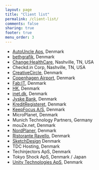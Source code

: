 ```yaml
---
layout: page
title: "Client list"
permalink: /client-list/
comments: false
sharing: true
footer: true
menu_order: 3
---
```


* [AutoUncle Aps](https://autouncle.dk), Denmark
* [bethgrafik](https://bethgrafik.dk), Denmark
* [Change:HealthCare](https://www.changehealthcare.com), Nashville, TN, USA
* Checkd.in Corp, Nashville, TN, USA
* [CreativeCircle](https://creativecircle.dk), Denmark
* [Copenhagen Airport](https://cph.dk), Denmark
* [Fab:IT](http://fab-it.dk), Denmark
* [HK](https://hk.dk), Denmark
* [inet.dk](https://inet.dk), Denmark
* [Jyske Bank](https://www.jyskebank.dk), Denmark
* [KreditRegisteret](https://www.kreditregisteret.dk), Denmark
* [KeepFocus A/S](http://keepfocus.dk), Denmark
* MicroPlanet, Denmark
* Munich Technology Partners, Germany
* mouZe.net, Denmark
* [NordPlaner](https://www.nordplaner.dk), Denmark
* [Ristorante Ravello](https://ristoranteravello.dk/), Denmark
* [SketchDesign](https://www.sketchdesign.dk) Denmark
* TDC Hosting, Denmark
* Techinjectors ApS, Denmark
* Tokyo Shock ApS, Denmark / Japan
* [Unity Technologies ApS](https://unity3d.com), Denmark
